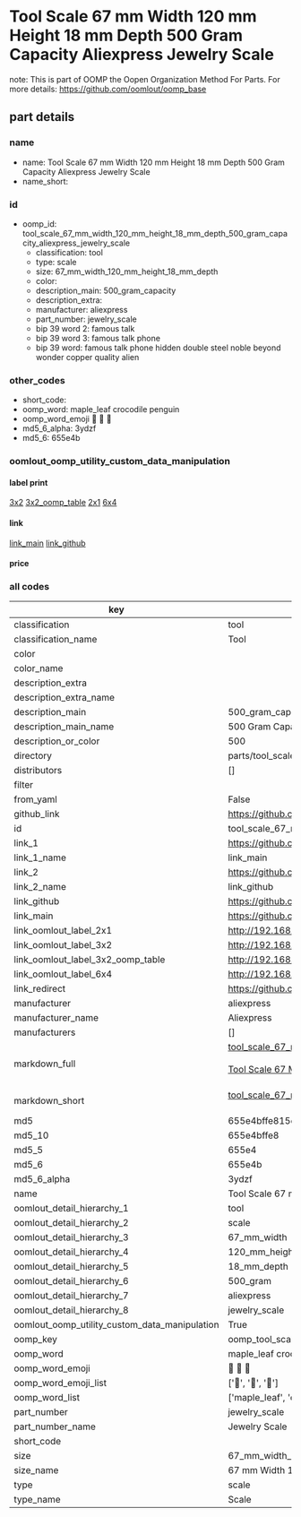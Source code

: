 # Tool Scale 67 mm Width 120 mm Height 18 mm Depth 500 Gram Capacity Aliexpress Jewelry Scale  

note: This is part of OOMP the Oopen Organization Method For Parts. For more details: https://github.com/oomlout/oomp_base

##  part details
  







### name
* name: Tool Scale 67 mm Width 120 mm Height 18 mm Depth 500 Gram Capacity Aliexpress Jewelry Scale
* name_short: 
### id
* oomp_id: tool_scale_67_mm_width_120_mm_height_18_mm_depth_500_gram_capacity_aliexpress_jewelry_scale
  * classification: tool
  * type: scale
  * size: 67_mm_width_120_mm_height_18_mm_depth
  * color: 
  * description_main: 500_gram_capacity
  * description_extra: 
  * manufacturer: aliexpress
  * part_number: jewelry_scale
  * bip 39 word 2: famous talk
  * bip 39 word 3: famous talk phone
  * bip 39 word: famous talk phone hidden double steel noble beyond wonder copper quality alien

### other_codes
* short_code: 
* oomp_word: maple_leaf crocodile penguin
* oomp_word_emoji :maple_leaf: :crocodile: :penguin:
* md5_6_alpha: 3ydzf
* md5_6: 655e4b






### oomlout_oomp_utility_custom_data_manipulation
#### label print
[3x2](http://192.168.1.245:1112/?label=oomp%203ydzf)
[3x2_oomp_table](http://192.168.1.108:1112/?label=oomp%203ydzf)
[2x1](http://192.168.1.242:1112/?label=oomp%203ydzf)
[6x4](http://192.168.1.55:1112/?label=oomp%203ydzf)    

#### link

[link_main](https://github.com/oomlout/oomlout_oomp_version_1_messy/tree/main/parts/tool_scale_67_mm_width_120_mm_height_18_mm_depth_500_gram_capacity_aliexpress_jewelry_scale) [link_github](https://github.com/oomlout/oomlout_oomp_version_1_messy/tree/main/parts/tool_scale_67_mm_width_120_mm_height_18_mm_depth_500_gram_capacity_aliexpress_jewelry_scale)                             

#### price







### all codes 
| key | value |  
| --- | --- |  
| classification | tool |  
| classification_name | Tool |  
| color |  |  
| color_name |  |  
| description_extra |  |  
| description_extra_name |  |  
| description_main | 500_gram_capacity |  
| description_main_name | 500 Gram Capacity |  
| description_or_color | 500 |  
| directory | parts/tool_scale_67_mm_width_120_mm_height_18_mm_depth_500_gram_capacity_aliexpress_jewelry_scale |  
| distributors | [] |  
| filter |  |  
| from_yaml | False |  
| github_link | https://github.com/oomlout/oomlout_oomp_part_src/tree/main/parts/tool_scale_67_mm_width_120_mm_height_18_mm_depth_500_gram_capacity_aliexpress_jewelry_scale |  
| id | tool_scale_67_mm_width_120_mm_height_18_mm_depth_500_gram_capacity_aliexpress_jewelry_scale |  
| link_1 | https://github.com/oomlout/oomlout_oomp_version_1_messy/tree/main/parts/tool_scale_67_mm_width_120_mm_height_18_mm_depth_500_gram_capacity_aliexpress_jewelry_scale |  
| link_1_name | link_main |  
| link_2 | https://github.com/oomlout/oomlout_oomp_version_1_messy/tree/main/parts/tool_scale_67_mm_width_120_mm_height_18_mm_depth_500_gram_capacity_aliexpress_jewelry_scale |  
| link_2_name | link_github |  
| link_github | https://github.com/oomlout/oomlout_oomp_version_1_messy/tree/main/parts/tool_scale_67_mm_width_120_mm_height_18_mm_depth_500_gram_capacity_aliexpress_jewelry_scale |  
| link_main | https://github.com/oomlout/oomlout_oomp_version_1_messy/tree/main/parts/tool_scale_67_mm_width_120_mm_height_18_mm_depth_500_gram_capacity_aliexpress_jewelry_scale |  
| link_oomlout_label_2x1 | http://192.168.1.242:1112/?label=oomp%203ydzf |  
| link_oomlout_label_3x2 | http://192.168.1.245:1112/?label=oomp%203ydzf |  
| link_oomlout_label_3x2_oomp_table | http://192.168.1.108:1112/?label=oomp%203ydzf |  
| link_oomlout_label_6x4 | http://192.168.1.55:1112/?label=oomp%203ydzf |  
| link_redirect | https://github.com/oomlout/oomlout_oomp_version_1_messy/tree/main/parts/tool_scale_67_mm_width_120_mm_height_18_mm_depth_500_gram_capacity_aliexpress_jewelry_scale |  
| manufacturer | aliexpress |  
| manufacturer_name | Aliexpress |  
| manufacturers | [] |  
| markdown_full | [tool_scale_67_mm_width_120_mm_height_18_mm_depth_500_gram_capacity_aliexpress_jewelry_scale](none)<br>[](none)<br>[Tool Scale 67 Mm Width 120 Mm Height 18 Mm Depth 500 Gram Capacity Aliexpress Jewelry Scale](none)<br><br> |  
| markdown_short | [tool_scale_67_mm_width_120_mm_height_18_mm_depth_500_gram_capacity_aliexpress_jewelry_scale](none)<br><br> |  
| md5 | 655e4bffe815d2b754a0d6b747376295 |  
| md5_10 | 655e4bffe8 |  
| md5_5 | 655e4 |  
| md5_6 | 655e4b |  
| md5_6_alpha | 3ydzf |  
| name | Tool Scale 67 mm Width 120 mm Height 18 mm Depth 500 Gram Capacity Aliexpress Jewelry Scale |  
| oomlout_detail_hierarchy_1 | tool |  
| oomlout_detail_hierarchy_2 | scale |  
| oomlout_detail_hierarchy_3 | 67_mm_width |  
| oomlout_detail_hierarchy_4 | 120_mm_height |  
| oomlout_detail_hierarchy_5 | 18_mm_depth |  
| oomlout_detail_hierarchy_6 | 500_gram |  
| oomlout_detail_hierarchy_7 | aliexpress |  
| oomlout_detail_hierarchy_8 | jewelry_scale |  
| oomlout_oomp_utility_custom_data_manipulation | True |  
| oomp_key | oomp_tool_scale_67_mm_width_120_mm_height_18_mm_depth_500_gram_capacity_aliexpress_jewelry_scale |  
| oomp_word | maple_leaf crocodile penguin |  
| oomp_word_emoji | :maple_leaf: :crocodile: :penguin: |  
| oomp_word_emoji_list | [':maple_leaf:', ':crocodile:', ':penguin:'] |  
| oomp_word_list | ['maple_leaf', 'crocodile', 'penguin'] |  
| part_number | jewelry_scale |  
| part_number_name | Jewelry Scale |  
| short_code |  |  
| size | 67_mm_width_120_mm_height_18_mm_depth |  
| size_name | 67 mm Width 120 mm Height 18 mm Depth |  
| type | scale |  
| type_name | Scale |  
